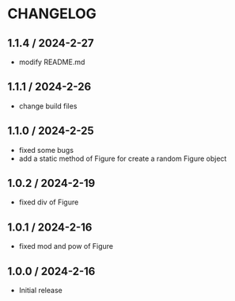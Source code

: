 # CHANGELOG

## 1.1.4 / 2024-2-27

- modify README.md

## 1.1.1 / 2024-2-26

- change build files

## 1.1.0 / 2024-2-25

- fixed some bugs
- add a static method of Figure for create a random Figure object

## 1.0.2 / 2024-2-19

- fixed div of Figure

## 1.0.1 / 2024-2-16

- fixed mod and pow of Figure

## 1.0.0 / 2024-2-16

- Initial release
